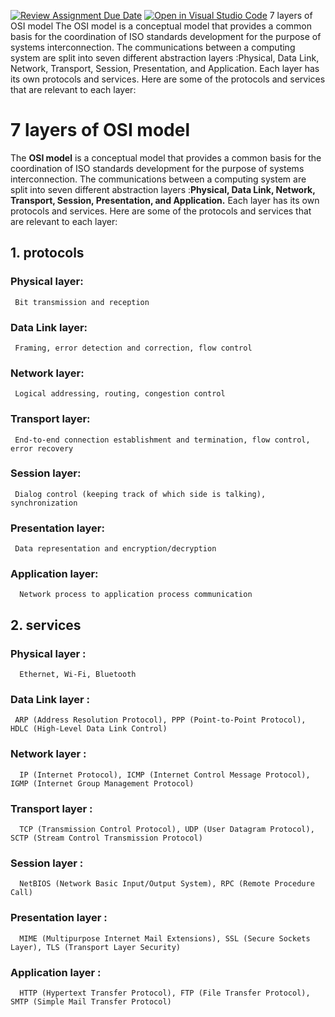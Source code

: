 [![Review Assignment Due Date](https://classroom.github.com/assets/deadline-readme-button-24ddc0f5d75046c5622901739e7c5dd533143b0c8e959d652212380cedb1ea36.svg)](https://classroom.github.com/a/XQFqmf_M)
[![Open in Visual Studio Code](https://classroom.github.com/assets/open-in-vscode-718a45dd9cf7e7f842a935f5ebbe5719a5e09af4491e668f4dbf3b35d5cca122.svg)](https://classroom.github.com/online_ide?assignment_repo_id=11082207&assignment_repo_type=AssignmentRepo)
7 layers of OSI model
The OSI model is a conceptual model that provides a common basis for the coordination of ISO standards development for the purpose of systems interconnection. The communications between a computing system are split into seven different abstraction layers :Physical, Data Link, Network, Transport, Session, Presentation, and Application. Each layer has its own protocols and services. Here are some of the protocols and services that are relevant to each layer:
# 7 layers of OSI model

The **OSI model** is a conceptual model that provides a common basis for the coordination of ISO standards development for the purpose of systems interconnection. The communications between a computing system are split into seven different abstraction layers :**Physical, Data Link, Network, Transport, Session, Presentation, and Application.** Each layer has its own protocols and services. Here are some of the protocols and services that are relevant to each layer:

## 1. protocols

### Physical layer:
     Bit transmission and reception

### Data Link layer: 
     Framing, error detection and correction, flow control

### Network layer: 
     Logical addressing, routing, congestion control

### Transport layer:
     End-to-end connection establishment and termination, flow control, error recovery

### Session layer:
     Dialog control (keeping track of which side is talking), synchronization

### Presentation layer:
     Data representation and encryption/decryption

### Application layer: 
      Network process to application process communication



## 2. services

 ### Physical layer : 
      Ethernet, Wi-Fi, Bluetooth 

### Data Link layer :
     ARP (Address Resolution Protocol), PPP (Point-to-Point Protocol), HDLC (High-Level Data Link Control)

### Network layer :
      IP (Internet Protocol), ICMP (Internet Control Message Protocol), IGMP (Internet Group Management Protocol)
### Transport layer : 
      TCP (Transmission Control Protocol), UDP (User Datagram Protocol), SCTP (Stream Control Transmission Protocol)

### Session layer :   
      NetBIOS (Network Basic Input/Output System), RPC (Remote Procedure Call)

### Presentation layer : 
      MIME (Multipurpose Internet Mail Extensions), SSL (Secure Sockets Layer), TLS (Transport Layer Security)

### Application layer :
      HTTP (Hypertext Transfer Protocol), FTP (File Transfer Protocol), SMTP (Simple Mail Transfer Protocol)

